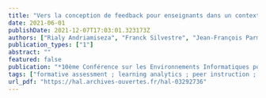 ```yaml
---
title: "Vers la conception de feedback pour enseignants dans un contexte d'évaluation formative à grande échelle : une approche analytique"
date: 2021-06-01
publishDate: 2021-12-07T17:03:01.323173Z
authors: ["Rialy Andriamiseza", "Franck Silvestre", "Jean-François Parmentier", "Julien Broisin"]
publication_types: ["1"]
abstract: ""
featured: false
publication: "*10ème Conférence sur les Environnements Informatiques pour l'Apprentissage Humain (EIAH 2021)*"
tags: ["formative assessment ; learning analytics ; peer instruction ; teacher feedback ; learning analytics ; évaluation formative ; feedback pour enseignants ; instruction par les pairs"]
url_pdf: "https://hal.archives-ouvertes.fr/hal-03292736"
---
```


